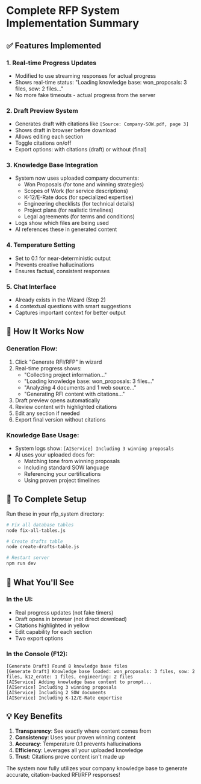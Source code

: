 # Complete RFP System Implementation Summary

## ✅ Features Implemented

### 1. **Real-time Progress Updates**
- Modified to use streaming responses for actual progress
- Shows real-time status: "Loading knowledge base: won_proposals: 3 files, sow: 2 files..."
- No more fake timeouts - actual progress from the server

### 2. **Draft Preview System**
- Generates draft with citations like `[Source: Company-SOW.pdf, page 3]`
- Shows draft in browser before download
- Allows editing each section
- Toggle citations on/off
- Export options: with citations (draft) or without (final)

### 3. **Knowledge Base Integration**
- System now uses uploaded company documents:
  - Won Proposals (for tone and winning strategies)
  - Scopes of Work (for service descriptions)
  - K-12/E-Rate docs (for specialized expertise)
  - Engineering checklists (for technical details)
  - Project plans (for realistic timelines)
  - Legal agreements (for terms and conditions)
- Logs show which files are being used
- AI references these in generated content

### 4. **Temperature Setting**
- Set to 0.1 for near-deterministic output
- Prevents creative hallucinations
- Ensures factual, consistent responses

### 5. **Chat Interface**
- Already exists in the Wizard (Step 2)
- 4 contextual questions with smart suggestions
- Captures important context for better output

## 🚀 How It Works Now

### Generation Flow:
1. Click "Generate RFI/RFP" in wizard
2. Real-time progress shows:
   - "Collecting project information..."
   - "Loading knowledge base: won_proposals: 3 files..."
   - "Analyzing 4 documents and 1 web source..."
   - "Generating RFI content with citations..."
3. Draft preview opens automatically
4. Review content with highlighted citations
5. Edit any section if needed
6. Export final version without citations

### Knowledge Base Usage:
- System logs show: `[AIService] Including 3 winning proposals`
- AI uses your uploaded docs for:
  - Matching tone from winning proposals
  - Including standard SOW language
  - Referencing your certifications
  - Using proven project timelines

## 📝 To Complete Setup

Run these in your rfp_system directory:
```bash
# Fix all database tables
node fix-all-tables.js

# Create drafts table
node create-drafts-table.js

# Restart server
npm run dev
```

## 🎯 What You'll See

### In the UI:
- Real progress updates (not fake timers)
- Draft opens in browser (not direct download)
- Citations highlighted in yellow
- Edit capability for each section
- Two export options

### In the Console (F12):
```
[Generate Draft] Found 8 knowledge base files
[Generate Draft] Knowledge base loaded: won_proposals: 3 files, sow: 2 files, k12_erate: 1 files, engineering: 2 files
[AIService] Adding knowledge base content to prompt...
[AIService] Including 3 winning proposals
[AIService] Including 2 SOW documents
[AIService] Including K-12/E-Rate expertise
```

## 💡 Key Benefits

1. **Transparency**: See exactly where content comes from
2. **Consistency**: Uses your proven winning content
3. **Accuracy**: Temperature 0.1 prevents hallucinations
4. **Efficiency**: Leverages all your uploaded knowledge
5. **Trust**: Citations prove content isn't made up

The system now fully utilizes your company knowledge base to generate accurate, citation-backed RFI/RFP responses!